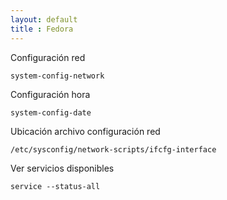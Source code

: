 ```yaml
---
layout: default
title : Fedora
---
```

Configuración red

    system-config-network

Configuración hora

    system-config-date

Ubicación archivo configuración red

    /etc/sysconfig/network-scripts/ifcfg-interface

Ver servicios disponibles

    service --status-all
